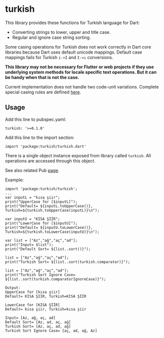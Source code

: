turkish
=========

This library provides these functions for Turkish language for Dart:

- Converting strings to lower, upper and title case. 
- Regular and ignore case string sorting.

Some casing operations for Turkish does not work correctly in Dart core libraries because Dart uses default unicode mappings.
Default case mappings fails for Turkish `i->İ` and `I->ı` conversions.

**This library may not be necessary for Flutter or web projects if they use underlying system methods for locale specific text operations.
But it can be handy when that is not the case.**

Current implementation does not handle two code-unit variations. Complete special casing rules are defined [here](https://unicode.org/Public/UNIDATA/SpecialCasing.txt).  

## Usage

Add this line to pubspec.yaml:

    turkish: '>=0.1.0'

Add this line to the import section:
    
    import 'package:turkish/turkish.dart'

There is a single object instance exposed from library called `turkish`. All operations are accessed through this object. 

See also related Pub [page](https://pub.dartlang.org/packages/turkish).

Example:  

	import 'package:turkish/turkish';
	...
	var inputL = "kısa şiir";
	print("UpperCase for [$inputL]");
	print("Default= ${inputL.toUpperCase()}, Turkish=${turkish.toUpperCase(inputL)}\n");

	var inputU = "KISA ŞİİR";
	print("LowerCase for [$inputU]");
	print("Default= ${inputU.toLowerCase()}, Turkish=${turkish.toLowerCase(inputU)}\n");

	var list = ["Az","ağ","aç","ad"];
	print("Input= $list");
	print("Default Sort= ${list..sort()}");

	list = ["Az","ağ","aç","ad"];
	print("Turkish Sort= ${list..sort(turkish.comparator)}");

	list = ["Az","ağ","aç","ad"];
	print("Turkish Sort Ignore Case= ${list..sort(turkish.comparatorIgnoreCase)}");

	Output:
	UpperCase for [kısa şiir]
	Default= KISA ŞIIR, Turkish=KISA ŞİİR

	LowerCase for [KISA ŞİİR]
	Default= kisa şiir, Turkish=kısa şiir

	Input= [Az, ağ, aç, ad]
	Default Sort= [Az, ad, aç, ağ]
	Turkish Sort= [Az, aç, ad, ağ]
	Turkish Sort Ignore Case= [aç, ad, ağ, Az]
